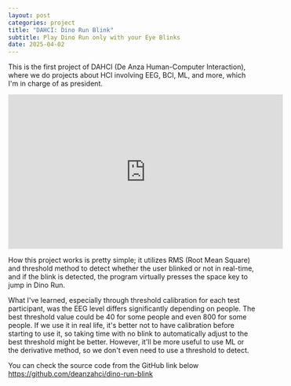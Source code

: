 ```yaml
---
layout: post
categories: project
title: "DAHCI: Dino Run Blink"
subtitle: Play Dino Run only with your Eye Blinks
date: 2025-04-02
---
```

This is the first project of DAHCI (De Anza Human-Computer Interaction), where we do projects about HCI involving EEG, BCI, ML, and more, which I'm in charge of as president. 

<iframe width="560" height="315" src="https://www.youtube.com/embed/aH-ho_wtZcI?si=CgdugHRHukbv3Wr6" title="YouTube video player" frameborder="0" allow="accelerometer; autoplay; clipboard-write; encrypted-media; gyroscope; picture-in-picture; web-share" referrerpolicy="strict-origin-when-cross-origin" allowfullscreen></iframe>

How this project works is pretty simple; it utilizes RMS (Root Mean Square) and threshold method to detect whether the user blinked or not in real-time, and if the blink is detected, the program virtually presses the space key to jump in Dino Run. 

What I've learned, especially through threshold calibration for each test participant, was the EEG level differs significantly depending on people. The best threshold value could be 40 for some people and even 800 for some people. If we use it in real life, it's better not to have calibration before starting to use it, so taking time with no blink to automatically adjust to the best threshold might be better. However, it'll be more useful to use ML or the derivative method, so we don't even need to use a threshold to detect.

You can check the source code from the GitHub link below
https://github.com/deanzahci/dino-run-blink